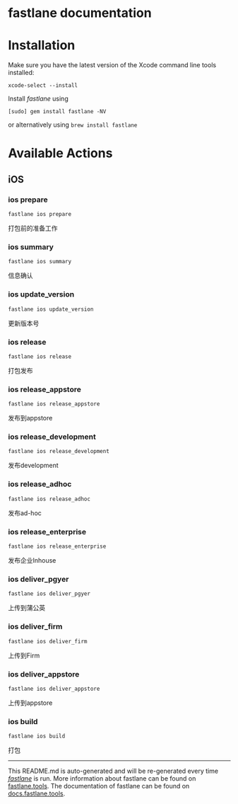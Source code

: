 fastlane documentation
================
# Installation

Make sure you have the latest version of the Xcode command line tools installed:

```
xcode-select --install
```

Install _fastlane_ using
```
[sudo] gem install fastlane -NV
```
or alternatively using `brew install fastlane`

# Available Actions
## iOS
### ios prepare
```
fastlane ios prepare
```
打包前的准备工作
### ios summary
```
fastlane ios summary
```
信息确认
### ios update_version
```
fastlane ios update_version
```
更新版本号
### ios release
```
fastlane ios release
```
打包发布
### ios release_appstore
```
fastlane ios release_appstore
```
发布到appstore
### ios release_development
```
fastlane ios release_development
```
发布development
### ios release_adhoc
```
fastlane ios release_adhoc
```
发布ad-hoc
### ios release_enterprise
```
fastlane ios release_enterprise
```
发布企业Inhouse
### ios deliver_pgyer
```
fastlane ios deliver_pgyer
```
上传到蒲公英
### ios deliver_firm
```
fastlane ios deliver_firm
```
上传到Firm
### ios deliver_appstore
```
fastlane ios deliver_appstore
```
上传到appstore
### ios build
```
fastlane ios build
```
打包

----

This README.md is auto-generated and will be re-generated every time [_fastlane_](https://fastlane.tools) is run.
More information about fastlane can be found on [fastlane.tools](https://fastlane.tools).
The documentation of fastlane can be found on [docs.fastlane.tools](https://docs.fastlane.tools).
